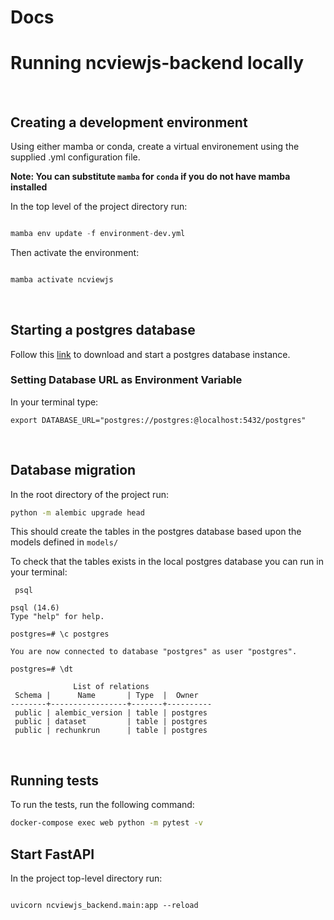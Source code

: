# Docs

# Running ncviewjs-backend locally

&nbsp;

## Creating a development environment

Using either mamba or conda, create a virtual environement using the supplied .yml configuration file.

**Note: You can substitute `mamba` for `conda` if you do not have mamba installed**

In the top level of the project directory run:

```python

mamba env update -f environment-dev.yml

```

Then activate the environment:

```bash

mamba activate ncviewjs

```

&nbsp;

## Starting a postgres database

Follow this [link](https://postgresapp.com/) to download and start a postgres database instance.

### Setting Database URL as Environment Variable

In your terminal type:

`export DATABASE_URL="postgres://postgres:@localhost:5432/postgres"`

&nbsp;

## Database migration

In the root directory of the project run:

```bash
python -m alembic upgrade head
```

This should create the tables in the postgres database based upon the models defined in `models/`

To check that the tables exists in the local postgres database you can run in your terminal:

```console
 psql
```

```console
psql (14.6)
Type "help" for help.
```

```console
postgres=# \c postgres
```

```console
You are now connected to database "postgres" as user "postgres".
```

```console
postgres=# \dt
```

```console
              List of relations
 Schema |      Name       | Type  |  Owner
--------+-----------------+-------+----------
 public | alembic_version | table | postgres
 public | dataset         | table | postgres
 public | rechunkrun      | table | postgres
```

&nbsp;

## Running tests

To run the tests, run the following command:

```bash
docker-compose exec web python -m pytest -v
```

## Start FastAPI

In the project top-level directory run:

```console

uvicorn ncviewjs_backend.main:app --reload

```
